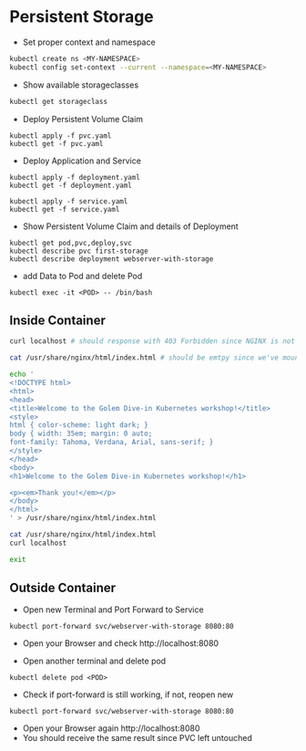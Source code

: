 # Persistent Storage

* Set proper context and namespace 

```sh
kubectl create ns <MY-NAMESPACE>
kubectl config set-context --current --namespace=<MY-NAMESPACE>
```

* Show available storageclasses

```sh
kubectl get storageclass
```

* Deploy Persistent Volume Claim

```shell
kubectl apply -f pvc.yaml
kubectl get -f pvc.yaml
```

* Deploy Application and Service

```shell
kubectl apply -f deployment.yaml
kubectl get -f deployment.yaml

kubectl apply -f service.yaml
kubectl get -f service.yaml
```

* Show Persistent Volume Claim and details of Deployment

```shell
kubectl get pod,pvc,deploy,svc
kubectl describe pvc first-storage
kubectl describe deployment webserver-with-storage
```

* add Data to Pod and delete Pod

```shell
kubectl exec -it <POD> -- /bin/bash
```

## Inside Container

```sh
curl localhost # should response with 403 Forbidden since NGINX is not allowed to list directory and no index.html is available

cat /usr/share/nginx/html/index.html # should be emtpy since we've mounted a clean storage into our container 

echo '
<!DOCTYPE html>
<html>
<head>
<title>Welcome to the Golem Dive-in Kubernetes workshop!</title>
<style>
html { color-scheme: light dark; }
body { width: 35em; margin: 0 auto;
font-family: Tahoma, Verdana, Arial, sans-serif; }
</style>
</head>
<body>
<h1>Welcome to the Golem Dive-in Kubernetes workshop!</h1>

<p><em>Thank you!</em></p>
</body>
</html>
' > /usr/share/nginx/html/index.html

cat /usr/share/nginx/html/index.html
curl localhost

exit
```

## Outside Container

* Open new Terminal and Port Forward to Service

```shell
kubectl port-forward svc/webserver-with-storage 8080:80
```

* Open your Browser and check http://localhost:8080

* Open another terminal and delete pod

```shell
kubectl delete pod <POD>
```

* Check if port-forward is still working, if not, reopen new

```shell
kubectl port-forward svc/webserver-with-storage 8080:80
```

* Open your Browser again http://localhost:8080
* You should receive the same result since PVC left untouched
